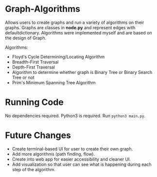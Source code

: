 # Graph-Algorithms
Allows users to create graphs and run a variety of algorithms on their graphs. Graphs are classes in **node.py** and represent edges with defaultdictionary. Algorithms were implemented myself and are based on the design of Graph.

Algorithms:
- Floyd's Cycle Determining/Locating Algorithm
- Breadth-First Traversal
- Depth-First Traversal
- Algorithm to determine whether graph is Binary Tree or Binary Search Tree or not
- Prim's Minimum Spanning Tree Algorithm

# Running Code
No dependencies required. Python3 is required. Run ```python3 main.py```.

# Future Changes
- Create terminal-based UI for user to create their own graph.
- Add more algorithms (path finding, flow).
- Create into web app for easier accessibility and cleaner UI.
- Add visualization so that user can see what is happening during each step of the algorithm.
